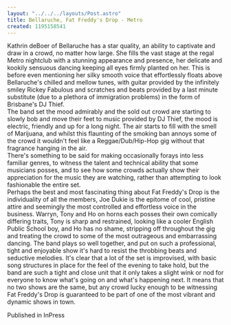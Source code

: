 ```yaml
---
layout: "../../../layouts/Post.astro"
title: Bellaruche, Fat Freddy's Drop - Metro
created: 1195158541
---
```

Kathrin deBoer of Bellaruche has a star quality, an ability to captivate and draw in a crowd, no matter how large. She fills the vast stage at the regal Metro nightclub with a stunning appearance and presence, her delicate and kookily sensuous dancing keeping all eyes firmly planted on her. This is before even mentioning her silky smooth voice that effortlessly floats above Bellaruche's chilled and mellow tunes, with guitar provided by the infinitely smiley Rickey Fabulous and scratches and beats provided by a last minute substitute (due to a plethora of immigration problems) in the form of Brisbane's DJ Thief.<br />  The band set the mood admirably and the sold out crowd are starting to slowly bob and move their feet to music provided by DJ Thief, the mood is electric, friendly and up for a long night. The air starts to fill with the smell of Marijuana, and whilst this flaunting of the smoking ban annoys some of the crowd it wouldn't feel like a Reggae/Dub/Hip-Hop gig without that fragrance hanging in the air.<br />  There's something to be said for making occasionally forays into less familiar genres, to witness the talent and technical ability that some musicians posses, and to see how some crowds actually show their appreciation for the music they are watching, rather than attempting to look fashionable the entire set.<br />  Perhaps the best and most fascinating thing about Fat Freddy's Drop is the individuality of all the members, Joe Dukie is the epitome of cool, pristine attire and seemingly the most controlled and effortless voice in the business. Warryn, Tony and Ho on horns each posses their own comically differing traits, Tony is sharp and restrained, looking like a cooler English Public School boy, and Ho has no shame, stripping off throughout the gig and treating the crowd to some of the most outrageous and embarrassing dancing. The band plays so well together, and put on such a professional, tight and enjoyable show it's hard to resist the throbbing beats and seductive melodies. It's clear that a lot of the set is improvised, with basic song structures in place for the feel of the evening to take hold, but the band are such a tight and close unit that it only takes a slight wink or nod for everyone to know what's going on and what's happening next. It means that no two shows are the same, but any crowd lucky enough to be witnessing Fat Freddy's Drop is guaranteed to be part of one of the most vibrant and dynamic shows in town.


Published in InPress

